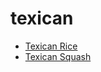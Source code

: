 # texican

 * [Texican Rice](../../index/t/texican-rice-2669.json)
 * [Texican Squash](../../index/t/texican-squash.json)
